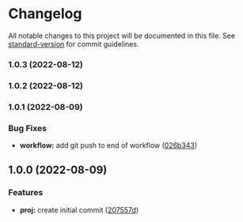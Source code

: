 # Changelog

All notable changes to this project will be documented in this file. See [standard-version](https://github.com/conventional-changelog/standard-version) for commit guidelines.

### 1.0.3 (2022-08-12)

### 1.0.2 (2022-08-12)

### 1.0.1 (2022-08-09)


### Bug Fixes

* **workflow:** add git push to end of workflow ([026b343](https://github.com/vinceTheProgrammer/snode/commit/026b34393351179b21c5a95d4608e1fcc9e91b1f))

## 1.0.0 (2022-08-09)


### Features

* **proj:** create initial commit ([207557d](https://github.com/vinceTheProgrammer/snode/commit/207557d453a9a741bf9822b360ced6721ca42a37))
